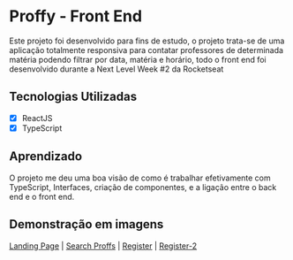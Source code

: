 

# Proffy - Front End
Este projeto foi desenvolvido para fins de estudo, o projeto trata-se de uma aplicação totalmente responsiva para contatar professores de determinada matéria podendo filtrar por data, matéria e horário, todo o front end foi desenvolvido durante a Next Level Week #2 da Rocketseat

## Tecnologias Utilizadas

- [X] ReactJS
- [X] TypeScript
 
## Aprendizado
O projeto me deu uma boa visão de como é trabalhar efetivamente com TypeScript, Interfaces, criação de componentes, e a ligação entre o back end e o front end.

## Demonstração em imagens
[Landing Page](https://prnt.sc/tum1x3) | [Search Proffs](https://prnt.sc/tum2cd) | [Register](https://prnt.sc/tum2i9) | [Register-2](https://prnt.sc/tum2p9)
